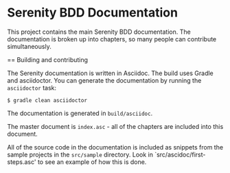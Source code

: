 Serenity BDD Documentation
==========================

This project contains the main Serenity BDD documentation. The documentation is broken up into chapters, so many people can contribute simultaneously.

== Building and contributing

The Serenity documentation is written in Asciidoc. The build uses Gradle and asciidoctor. You can generate the documentation by running the `asciidoctor` task:

    $ gradle clean asciidoctor

The documentation is generated in `build/asciidoc`.

The master document is `index.asc` - all of the chapters are included into this document.

All of the source code in the documentation is included as snippets from the sample projects in the `src/sample` directory. Look in `src/ascidoc/first-steps.asc' to see an example of how this is done.
